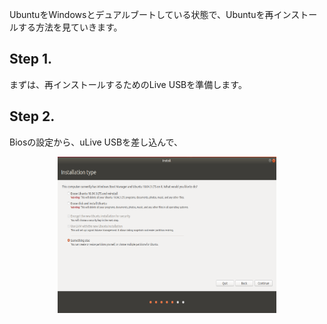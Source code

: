UbuntuをWindowsとデュアルブートしている状態で、Ubuntuを再インストールする方法を見ていきます。
## Step 1.
まずは、再インストールするためのLive USBを準備します。
## Step 2.
Biosの設定から、uLive USBを差し込んで、
<p align="center">
 <img width="350" height="250" src="Screenshot from 2019-08-27 08-33-46.png">
</p>
